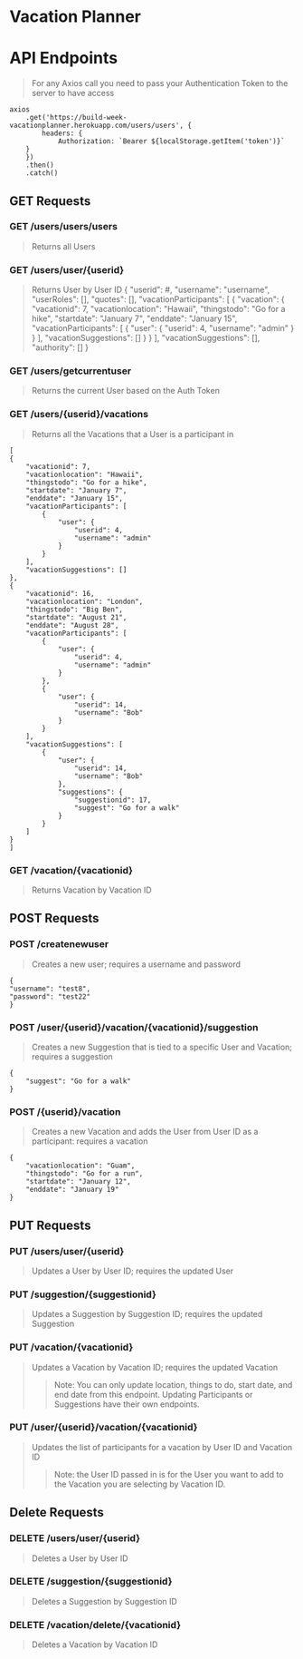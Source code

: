 # Vacation Planner

# API Endpoints
> For any Axios call you need to pass your Authentication Token to the server to have access

    axios
        .get('https://build-week-vacationplanner.herokuapp.com/users/users', {
            headers: {
                Authorization: `Bearer ${localStorage.getItem('token')}`
        }
        })
        .then()
        .catch()

## GET Requests

### GET /users/users/users
> Returns all Users

### GET /users/user/{userid}
> Returns User by User ID
    {
        "userid": #,
        "username": "username",
        "userRoles": [],
        "quotes": [],
        "vacationParticipants": [
            {
                "vacation": {
                    "vacationid": 7,
                    "vacationlocation": "Hawaii",
                    "thingstodo": "Go for a hike",
                    "startdate": "January 7",
                    "enddate": "January 15",
                    "vacationParticipants": [
                        {
                            "user": {
                                "userid": 4,
                                "username": "admin"
                            }
                        }
                    ],
                    "vacationSuggestions": []
                }
            }
        ],
        "vacationSuggestions": [],
        "authority": []
    }

### GET /users/getcurrentuser
> Returns the current User based on the Auth Token

### GET /users/{userid}/vacations
> Returns all the Vacations that a User is a participant in

    [
    {
        "vacationid": 7,
        "vacationlocation": "Hawaii",
        "thingstodo": "Go for a hike",
        "startdate": "January 7",
        "enddate": "January 15",
        "vacationParticipants": [
            {
                "user": {
                    "userid": 4,
                    "username": "admin"
                }
            }
        ],
        "vacationSuggestions": []
    },
    {
        "vacationid": 16,
        "vacationlocation": "London",
        "thingstodo": "Big Ben",
        "startdate": "August 21",
        "enddate": "August 28",
        "vacationParticipants": [
            {
                "user": {
                    "userid": 4,
                    "username": "admin"
                }
            },
            {
                "user": {
                    "userid": 14,
                    "username": "Bob"
                }
            }
        ],
        "vacationSuggestions": [
            {
                "user": {
                    "userid": 14,
                    "username": "Bob"
                },
                "suggestions": {
                    "suggestionid": 17,
                    "suggest": "Go for a walk"
                }
            }
        ]
    }
    ]

### GET /vacation/{vacationid}
> Returns Vacation by Vacation ID

## POST Requests

### POST /createnewuser
> Creates a new user; requires a username and password

    {
	"username": "test8",
	"password": "test22"
    }

### POST /user/{userid}/vacation/{vacationid}/suggestion
> Creates a new Suggestion that is tied to a specific User and Vacation; requires a suggestion

    {
        "suggest": "Go for a walk"
    }

### POST /{userid}/vacation
> Creates a new Vacation and adds the User from User ID as a participant: requires a vacation

    {
        "vacationlocation": "Guam",
        "thingstodo": "Go for a run",
        "startdate": "January 12",
        "enddate": "January 19"
    }

## PUT Requests

### PUT /users/user/{userid}
> Updates a User by User ID; requires the updated User

### PUT /suggestion/{suggestionid}
> Updates a Suggestion by Suggestion ID; requires the updated Suggestion

### PUT /vacation/{vacationid}
> Updates a Vacation by Vacation ID; requires the updated Vacation
>> Note: You can only update location, things to do, start date, and end date from this endpoint. Updating Participants or Suggestions have their own endpoints.

### PUT /user/{userid}/vacation/{vacationid}
> Updates the list of participants for a vacation by User ID and Vacation ID
>> Note: the User ID passed in is for the User you want to add to the Vacation you are selecting by Vacation ID.

## Delete Requests

### DELETE /users/user/{userid}
> Deletes a User by User ID

### DELETE /suggestion/{suggestionid}
> Deletes a Suggestion by Suggestion ID

### DELETE /vacation/delete/{vacationid}
> Deletes a Vacation by Vacation ID